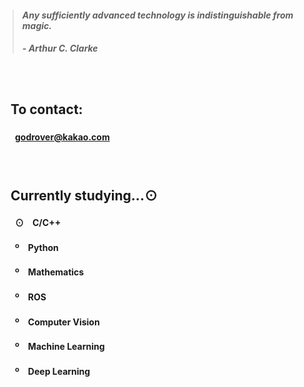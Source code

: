 > #### *Any sufficiently advanced technology is indistinguishable from magic.*
> ##### - Arthur C. Clarke

　

## 　**To contact:**
#### 　　godrover@kakao.com

　

## 　**Currently studying...**⊙
#### 　　⊙　C/C++
#### 　　º　Python
#### 　　º　Mathematics
#### 　　º　ROS
#### 　　º　Computer Vision
#### 　　º　Machine Learning
#### 　　º　Deep Learning

